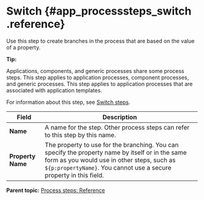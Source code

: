 # Switch {#app_processsteps_switch .reference}

Use this step to create branches in the process that are based on the value of a property.

**Tip:** 

Applications, components, and generic processes share some process steps. This step applies to application processes, component processes, and generic processes. This step applies to application processes that are associated with application templates.

For information about this step, see [Switch steps](comp_process_switch.md).

|Field|Description|
|-----|-----------|
|**Name**|A name for the step. Other process steps can refer to this step by this name.|
|**Property Name**|The property to use for the branching. You can specify the property name by itself or in the same form as you would use in other steps, such as `${p:propertyName}`. You cannot use a secure property in this field.|

**Parent topic:** [Process steps: Reference](../topics/app_processSteps.md)


